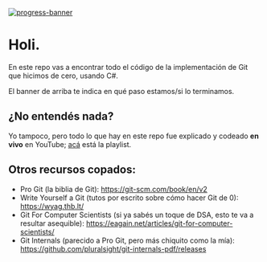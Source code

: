 [![progress-banner](https://backend.codecrafters.io/progress/git/6a7558c5-2572-45b6-a08e-69c49350f802)](https://app.codecrafters.io/users/codecrafters-bot?r=2qF)

# Holi.
En este repo vas a encontrar todo el código de la implementación de Git que hicimos de cero, usando C#.

El banner de arriba te indica en qué paso estamos/si lo terminamos.

## ¿No entendés nada?

Yo tampoco, pero todo lo que hay en este repo fue explicado y codeado **en vivo** en YouTube; [acá](https://youtube.com/playlist?list=PL6ZpaevWeaf9gDDIr4WlhPhdtQ0LdUthe&si=b97jZItBqp_9AdGx) está la playlist.

## Otros recursos copados:

* Pro Git (la biblia de Git): https://git-scm.com/book/en/v2
* Write Yourself a Git (tutos por escrito sobre cómo hacer Git de 0): https://wyag.thb.lt/
* Git For Computer Scientists (si ya sabés un toque de DSA, esto te va a resultar asequible): https://eagain.net/articles/git-for-computer-scientists/
* Git Internals (parecido a Pro Git, pero más chiquito como la mía): https://github.com/pluralsight/git-internals-pdf/releases

